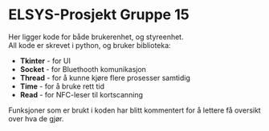# ELSYS-Prosjekt Gruppe 15
Her ligger kode for både brukerenhet, og styreenhet.  
All kode er skrevet i python, og bruker biblioteka: 
- **Tkinter** - for UI
- **Socket** - for Bluethooth komunikasjon
- **Thread** - for å kunne kjøre flere prosesser samtidig
- **Time** - for å bruke rett tid
- **Read** - for NFC-leser til kortscanning

Funksjoner som er brukt i koden har blitt kommentert for å lettere få oversikt over hva de gjør. 
